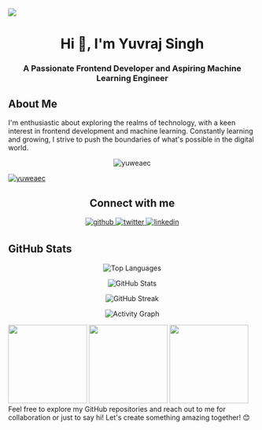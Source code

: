 <h1>
  <a href="https://git.io/typing-svg">
    <img src="https://readme-typing-svg.herokuapp.com?color=00008B&size=25&lines=Hello+World!!!..">
  </a>
</h1>

<h1 align="center">Hi 👋, I'm Yuvraj Singh</h1>
<h3 align="center">A Passionate Frontend Developer and Aspiring Machine Learning Engineer</h3>


## About Me
I'm enthusiastic about exploring the realms of technology, with a keen interest in frontend development and machine learning. Constantly learning and growing, I strive to push the boundaries of what's possible in the digital world.

<p align="center"> <img src="https://komarev.com/ghpvc/?username=yuweaec" alt="yuweaec" /> </p>

<p align="left"> <a href="https://github.com/ryo-ma/github-profile-trophy"><img src="https://github-profile-trophy.vercel.app/?username=yuweaec" alt="yuweaec" /></a> </p>

<h2 align="center">Connect with me</h2>
<div align="center">  
  <a href="https://github.com/YuweAEC" target="_blank">
    <img src=https://img.shields.io/badge/github-%2324292e.svg?&style=for-the-badge&logo=github&logoColor=white alt=github style="margin-bottom: 5px;" />
  </a>
  <a href="https://twitter.com/yuwe018" target="_blank">
    <img src=https://img.shields.io/badge/twitter-%2300acee.svg?&style=for-the-badge&logo=twitter&logoColor=white alt=twitter style="margin-bottom: 5px;" />
  </a>
  <a href="https://www.linkedin.com/in/enthusiastyuwe/" target="_blank">
    <img src=https://img.shields.io/badge/linkedin-%231E77B5.svg?&style=for-the-badge&logo=linkedin&logoColor=white alt=linkedin style="margin-bottom: 5px;" />
  </a>
</div>

## GitHub Stats
<p align="center">
  <img src="https://github-readme-stats.vercel.app/api/top-langs?username=yuweaec&show_icons=true&locale=en&layout=compact" alt="Top Languages" />
</p>

<p align="center">
  <img src="https://github-readme-stats.vercel.app/api?username=yuweaec&show_icons=true&locale=en" alt="GitHub Stats" />
</p>

<p align="center">
  <img src="https://github-readme-streak-stats.herokuapp.com/?user=yuweaec" alt="GitHub Streak" />
</p>

<p align="center">
  <img src="https://github-readme-activity-graph.vercel.app/graph?username=Yuweaec&show_icons&bg_color=21232a&color=a8eeff&line=61dafb&point=f0fcff&area=true&hide_border=false" alt="Activity Graph" />
</p>
<img src="https://octodex.github.com/images/momtocat.png" height="160px" width="160px">
<img src="https://octodex.github.com/images/twenty-percent-cooler-octocat.png" height="160px" width="160px">
<img src="https://octodex.github.com/images/saritocat.png" height="160px" width="160px">
Feel free to explore my GitHub repositories and reach out to me for collaboration or just to say hi! Let's create something amazing together! 😊
